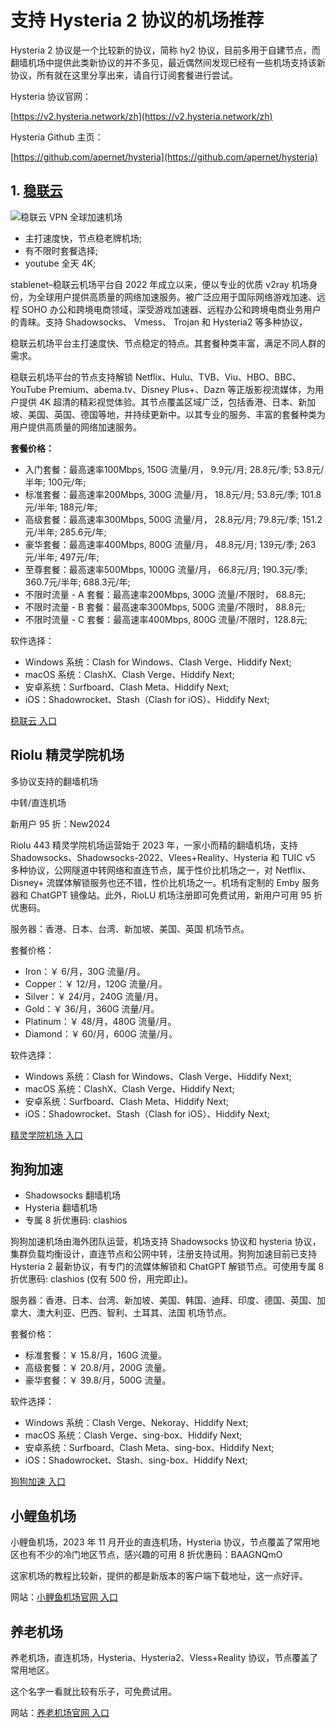 # 支持 Hysteria 2 协议的机场推荐

Hysteria 2 协议是一个比较新的协议，简称 hy2 协议，目前多用于自建节点，而翻墙机场中提供此类新协议的并不多见，最近偶然间发现已经有一些机场支持该新协议，所有就在这里分享出来，请自行订阅套餐进行尝试。

Hysteria 协议官网：

[https://v2.hysteria.network/zh](https://v2.hysteria.network/zh)

Hysteria Github 主页：

[https://github.com/apernet/hysteria](https://github.com/apernet/hysteria)

## **1\.** [**稳联云**](https://v2raya.net/goto/stablenet)

![稳联云 VPN 全球加速机场](https://v2raya.net/images/stablenet/logo.png "稳联云 VPN 全球加速机场")

*   主打速度快，节点稳老牌机场;
*   有不限时套餐选择;
*   youtube 全天 4K;

stablenet–稳联云机场平台自 2022 年成立以来，便以专业的优质 v2ray 机场身份，为全球用户提供高质量的网络加速服务。被广泛应用于国际网络游戏加速、远程 SOHO 办公和跨境电商领域，深受游戏加速器、远程办公和跨境电商业务用户的青睐。支持 Shadowsocks、 Vmess、 Trojan 和 Hysteria2 等多种协议，

稳联云机场平台主打速度快、节点稳定的特点。其套餐种类丰富，满足不同人群的需求。

稳联云机场平台的节点支持解锁 Netflix、Hulu、TVB、Viu、HBO、BBC、YouTube Premium、abema.tv、Disney Plus+、Dazn 等正版影视流媒体，为用户提供 4K 超清的精彩视觉体验。其节点覆盖区域广泛，包括香港、日本、新加坡、美国、英国、德国等地，并持续更新中。以其专业的服务、丰富的套餐种类为用户提供高质量的网络加速服务。

**套餐价格：**

*   入门套餐：最高速率100Mbps, 150G 流量/月， 9.9元/月; 28.8元/季; 53.8元/半年; 100元/年;
*   标准套餐：最高速率200Mbps, 300G 流量/月， 18.8元/月; 53.8元/季; 101.8元/半年; 188元/年;
*   高级套餐：最高速率300Mbps, 500G 流量/月， 28.8元/月; 79.8元/季; 151.2元/半年; 285.6元/年;
*   豪华套餐：最高速率400Mbps, 800G 流量/月， 48.8元/月; 139元/季; 263元/半年; 497元/年;
*   至尊套餐：最高速率500Mbps, 1000G 流量/月， 66.8元/月; 190.3元/季; 360.7元/半年; 688.3元/年;
*   不限时流量 - A 套餐：最高速率200Mbps, 300G 流量/不限时， 68.8元;
*   不限时流量 - B 套餐：最高速率300Mbps, 500G 流量/不限时， 88.8元;
*   不限时流量 - C 套餐：最高速率400Mbps, 800G 流量/不限时，128.8元;

软件选择：

*   Windows 系统：Clash for Windows、Clash Verge、Hiddify Next;
*   macOS 系统：ClashX、Clash Verge、Hiddify Next;
*   安卓系统：Surfboard、Clash Meta、Hiddify Next;
*   iOS：Shadowrocket、Stash（Clash for iOS）、Hiddify Next;

[稳联云 入口](https://v2raya.net/goto/stablenet)

## **Riolu 精灵学院机场**

多协议支持的翻墙机场

中转/直连机场

新用户 95 折：New2024

Riolu 443 精灵学院机场运营始于 2023 年，一家小而精的翻墙机场，支持 Shadowsocks、Shadowsocks-2022、Vlees+Reality、Hysteria 和 TUIC v5 多种协议，公网隧道中转网络和直连节点，属于性价比机场之一，对 Netflix、Disney+ 流媒体解锁服务也还不错，性价比机场之一。机场有定制的 Emby 服务器和 ChatGPT 镜像站。此外，RioLU 机场注册即可免费试用，新用户可用 95 折优惠码。

服务器：香港、日本、台湾、新加坡、美国、英国 机场节点。

套餐价格：

*   Iron：￥ 6/月，30G 流量/月。
*   Copper：￥ 12/月，120G 流量/月。
*   Silver：￥ 24/月，240G 流量/月。
*   Gold：￥ 36/月，360G 流量/月。
*   Platinum：￥ 48/月，480G 流量/月。
*   Diamond：￥ 60/月，600G 流量/月。

软件选择：

*   Windows 系统：Clash for Windows、Clash Verge、Hiddify Next;
*   macOS 系统：ClashX、Clash Verge、Hiddify Next;
*   安卓系统：Surfboard、Clash Meta、Hiddify Next;
*   iOS：Shadowrocket、Stash（Clash for iOS）、Hiddify Next;

[精灵学院机场 入口](https://final.riolu.icu/)

## **狗狗加速**

*   Shadowsocks 翻墙机场
*   Hysteria 翻墙机场
*   专属 8 折优惠码: clashios

狗狗加速机场由海外团队运营，机场支持 Shadowsocks 协议和 hysteria 协议，集群负载均衡设计，直连节点和公网中转，注册支持试用。狗狗加速目前已支持 Hysteria 2 最新协议，有专门的流媒体解锁和 ChatGPT 解锁节点。可使用专属 8 折优惠码: clashios (仅有 500 份，用完即止)。

服务器：香港、日本、台湾、新加坡、美国、韩国、迪拜、印度、德国、英国、加拿大、澳大利亚、巴西、智利、土耳其、法国 机场节点。

套餐价格：

*   标准套餐：￥ 15.8/月，160G 流量。
*   高级套餐：￥ 20.8/月，200G 流量。
*   豪华套餐：￥ 39.8/月，500G 流量。

软件选择：

*   Windows 系统：Clash Verge、Nekoray、Hiddify Next;
*   macOS 系统：Clash Verge、sing-box、Hiddify Next;
*   安卓系统：Surfboard、Clash Meta、sing-box、Hiddify Next;
*   iOS：Shadowrocket、Stash、sing-box、Hiddify Next;

[狗狗加速 入口](https://paoluz.link/)

## **小鲤鱼机场**

小鲤鱼机场，2023 年 11 月开业的直连机场，Hysteria 协议，节点覆盖了常用地区也有不少的冷门地区节点，感兴趣的可用 8 折优惠码：BAAGNQmO

这家机场的教程比较新，提供的都是新版本的客户端下载地址，这一点好评。

网站：[小鲤鱼机场官网 入口](https://www.xiaoliyu.me/)

## **养老机场**

养老机场，直连机场，Hysteria、Hysteria2、Vless+Reality 协议，节点覆盖了常用地区。

这个名字一看就比较有乐子，可免费试用。

网站：[养老机场官网 入口](https://xn--l6qx3lcvp58x.com/)
